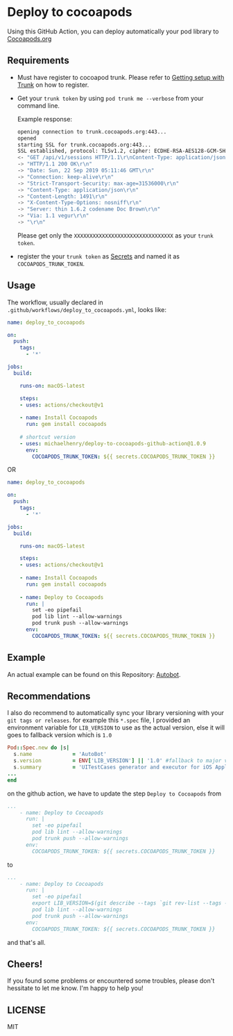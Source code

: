 # Deploy to cocoapods

Using this GitHub Action, you can deploy automatically your pod library to [Cocoapods.org](https://cocoapods.org)

## Requirements

- Must have register to cocoapod trunk. Please refer to [Getting setup with Trunk](https://guides.cocoapods.org/making/getting-setup-with-trunk.html) on how to register.
- Get your `trunk token` by using `pod trunk me --verbose` from your command line.

  Example response:

  ```bash
  opening connection to trunk.cocoapods.org:443...
  opened
  starting SSL for trunk.cocoapods.org:443...
  SSL established, protocol: TLSv1.2, cipher: ECDHE-RSA-AES128-GCM-SHA256
  <- "GET /api/v1/sessions HTTP/1.1\r\nContent-Type: application/json; charset=utf-8\r\nAccept: application/json; charset=utf-8\r\nUser-Agent: CocoaPods/1.7.4\r\nAuthorization: Token XXXXXXXXXXXXXXXXXXXXXXXXXXXXXXXX\r\nAccept-Encoding: gzip;q=1.0,deflate;q=0.6,identity;q=0.3\r\nHost: trunk.cocoapods.org\r\n\r\n"
  -> "HTTP/1.1 200 OK\r\n"
  -> "Date: Sun, 22 Sep 2019 05:11:46 GMT\r\n"
  -> "Connection: keep-alive\r\n"
  -> "Strict-Transport-Security: max-age=31536000\r\n"
  -> "Content-Type: application/json\r\n"
  -> "Content-Length: 1491\r\n"
  -> "X-Content-Type-Options: nosniff\r\n"
  -> "Server: thin 1.6.2 codename Doc Brown\r\n"
  -> "Via: 1.1 vegur\r\n"
  -> "\r\n"
  ```
  Please get only the `XXXXXXXXXXXXXXXXXXXXXXXXXXXXXXXX` as your `trunk token`.

- register the your `trunk token` as [Secrets](https://help.github.com/en/articles/virtual-environments-for-github-actions#creating-and-using-secrets-encrypted-variables) and named it as `COCOAPODS_TRUNK_TOKEN`.

## Usage

The workflow, usually declared in `.github/workflows/deploy_to_cocoapods.yml`, looks like:

```yml
name: deploy_to_cocoapods

on:
  push:
    tags:
      - '*'

jobs:
  build:

    runs-on: macOS-latest

    steps:
    - uses: actions/checkout@v1
    
    - name: Install Cocoapods
      run: gem install cocoapods
    
    # shortcut version
    - uses: michaelhenry/deploy-to-cocoapods-github-action@1.0.9
      env:
        COCOAPODS_TRUNK_TOKEN: ${{ secrets.COCOAPODS_TRUNK_TOKEN }}
```

OR


```yml
name: deploy_to_cocoapods

on:
  push:
    tags:
      - '*'

jobs:
  build:

    runs-on: macOS-latest

    steps:
    - uses: actions/checkout@v1
    
    - name: Install Cocoapods
      run: gem install cocoapods
      
    - name: Deploy to Cocoapods
      run: |
        set -eo pipefail
        pod lib lint --allow-warnings
        pod trunk push --allow-warnings
      env:
        COCOAPODS_TRUNK_TOKEN: ${{ secrets.COCOAPODS_TRUNK_TOKEN }}
```

## Example

An actual example can be found on this Repository: [Autobot](https://github.com/michaelhenry/AutoBot/blob/master/.github/workflows/deploy_to_cocoapods.yml).

## Recommendations

I also do recommend to automatically sync your library versioning with your `git tags or releases`. for example this  `*.spec` file, I provided an environment variable for `LIB_VERSION` to use as the actual version, else it will goes to fallback version which is `1.0`

```ruby
Pod::Spec.new do |s|
  s.name             = 'AutoBot'
  s.version          = ENV['LIB_VERSION'] || '1.0' #fallback to major version
  s.summary          = 'UITestCases generator and executor for iOS Application.'
...
end
```

on the github action, we have to update the step `Deploy to Cocoapods` from

```yml
...
    - name: Deploy to Cocoapods
      run: |
        set -eo pipefail
        pod lib lint --allow-warnings
        pod trunk push --allow-warnings
      env:
        COCOAPODS_TRUNK_TOKEN: ${{ secrets.COCOAPODS_TRUNK_TOKEN }}
```

to 

```yml
...
    - name: Deploy to Cocoapods
      run: |
        set -eo pipefail
        export LIB_VERSION=$(git describe --tags `git rev-list --tags --max-count=1`)
        pod lib lint --allow-warnings
        pod trunk push --allow-warnings
      env:
        COCOAPODS_TRUNK_TOKEN: ${{ secrets.COCOAPODS_TRUNK_TOKEN }}
```

and that's all.


## Cheers!

If you found some problems or encountered some troubles, please don't hessitate to let me know. I'm happy to help you!

## LICENSE

MIT
